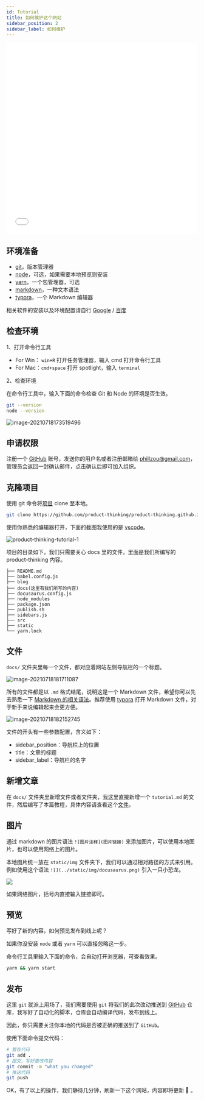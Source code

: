 ```yaml
---
id: Tutorial
title: 如何维护这个网站
sidebar_position: 2
sidebar_label: 如何维护
---
```


<iframe width="100%" height="500" src="//player.bilibili.com/player.html?aid=846825098&bvid=BV1o54y1E7b2&cid=372301130&page=1" scrolling="no" border="0" frameborder="no" framespacing="0" allowfullscreen="true"> </iframe>

## 环境准备

- [git](https://git-scm.com/downloads)，版本管理器
- [node](https://nodejs.org/en/download/)，可选，如果需要本地预览则安装
- [yarn](https://yarn.bootcss.com/docs/install/#windows-stable)，一个包管理器，可选
- [markdown](https://www.markdownguide.org/cheat-sheet/)，一种文本语法
- [typora](https://typora.io/)，一个 Markdown 编辑器

相关软件的安装以及环境配置请自行 [Google](https://google.com) / [百度](https://baidu.com)

## 检查环境

1、打开命令行工具

- For Win： `win+R` 打开任务管理器，输入 cmd 打开命令行工具
- For Mac：`cmd+space` 打开 spotlight，输入 `terminal`

2、检查环境

在命令行工具中，输入下面的命令检查 Git 和 Node 的环境是否生效。

```bash
git --version
node --version
```

![image-20210718173519496](https://mayandev.oss-cn-hangzhou.aliyuncs.com/uPic/image-20210718173519496.png)

## 申请权限

注册一个 [GitHub](https://github.com) 账号，发送你的用户名或者注册邮箱给 <a href="mailto:phillzou@gmail.com">phillzou@gmail.com</a>，管理员会返回一封确认邮件，点击确认后即可加入组织。

## 克隆项目

使用 git 命令将[项目](https://github.com/product-thinking/product-thinking.github.io) clone 至本地。

```bash
git clone https://github.com/product-thinking/product-thinking.github.io
```

使用你熟悉的编辑器打开，下面的截图我使用的是 [vscode](https://code.visualstudio.com/download)。

![product-thinking-tutorial-1](https://mayandev.oss-cn-hangzhou.aliyuncs.com/uPic/product-thinking-tutorial-1.png)

项目的目录如下，我们只需要关心 docs 里的文件，里面是我们所编写的 product-thinking 内容。

```
├── README.md
├── babel.config.js
├── blog
├── docs(这里有我们所写的内容)
├── docusaurus.config.js
├── node_modules
├── package.json
├── publish.sh
├── sidebars.js
├── src
├── static
└── yarn.lock
```

## 文件

`docs/` 文件夹里每一个文件，都对应着网站左侧导航栏的一个标题。

![image-20210718181711087](https://mayandev.oss-cn-hangzhou.aliyuncs.com/uPic/image-20210718181711087.png)

所有的文件都是以 `.md` 格式结尾，说明这是一个 Markdown 文件，希望你可以先去熟悉一下 [Markdown 的相关语法](https://www.markdownguide.org/cheat-sheet/)。推荐使用 [typora](https://typora.io/) 打开 Markdown 文件，对于新手来说编辑起来会更方便。

![image-20210718182152745](https://mayandev.oss-cn-hangzhou.aliyuncs.com/uPic/image-20210718182152745.png)

文件的开头有一些参数配置，含义如下：

- sidebar_position：导航栏上的位置
- title：文章的标题
- sidebar_label：导航栏的名字

## 新增文章

在 `docs/` 文件夹里新增文件或者文件夹，我这里直接新增一个 `tutorial.md` 的文件，然后编写了本篇教程，具体内容请查看这个[文件](https://github.com/product-thinking/product-thinking.github.io/edit/main/docs/Tutorial.md)。

## 图片

通过 markdown 的图片语法 `![图片注释](图片链接)` 来添加图片，可以使用本地图片，也可以使用网络上的图片。

本地图片统一放在 `static/img` 文件夹下，我们可以通过相对路径的方式来引用。例如使用这个语法 `![](../static/img/docusaurus.png)` 引入一只小恐龙。

![](../static/img/docusaurus.png)

如果网络图片，括号内直接输入链接即可。

## 预览

写好了新的内容，如何预览发布到线上呢？

如果你没安装 `node` 或者 `yarn` 可以直接忽略这一步。

命令行工具里输入下面的命令，会自动打开浏览器，可查看效果。

```bash
yarn && yarn start
```

## 发布

这里 `git` 就派上用场了，我们需要使用 `git` 将我们的此次改动推送到 [GitHub](https://github.com/product-thinking/product-thinking.github.io) 仓库，我写好了自动化的脚本，仓库会自动编译代码，发布到线上。

因此，你只需要关注你本地的代码是否被正确的推送到了 `GitHub`。

使用下面命令提交代码：

```bash
# 暂存代码
git add .
# 提交，写好更改内容
git commit -m "what you changed"
# 推送代码
git push
```

OK，有了以上的操作，我们静待几分钟，刷新一下这个网站，内容即将更新 🎉 。
